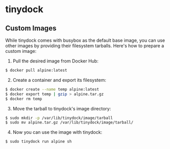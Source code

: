 # tinydock

## Custom Images

While tinydock comes with busybox as the default base image, you can use other images by providing their filesystem tarballs. Here's how to prepare a custom image:

1. Pull the desired image from Docker Hub:
```bash
$ docker pull alpine:latest
```

2. Create a container and export its filesystem:
```bash
$ docker create --name temp alpine:latest
$ docker export temp | gzip > alpine.tar.gz
$ docker rm temp
```

3. Move the tarball to tinydock's image directory:
```bash
$ sudo mkdir -p /var/lib/tinydock/image/tarball
$ sudo mv alpine.tar.gz /var/lib/tinydock/image/tarball/
```

4. Now you can use the image with tinydock:
```bash
$ sudo tinydock run alpine sh
```
